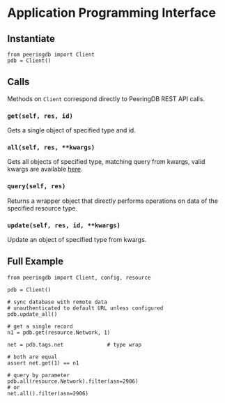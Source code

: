 # Application Programming Interface
## Instantiate

    from peeringdb import Client
    pdb = Client()

## Calls
Methods on `Client` correspond directly to PeeringDB REST API calls.

### `get(self, res, id)`
Gets a single object of specified type and id.

### `all(self, res, **kwargs)`
Gets all objects of specified type, matching query from kwargs, valid kwargs are available [here](http://docs.peeringdb.com/api_specs/#operations).

### `query(self, res)`
Returns a wrapper object that directly performs operations on data of the specified resource type.

### `update(self, res, id, **kwargs)`
Update an object of specified type from kwargs.

## Full Example

    from peeringdb import Client, config, resource

    pdb = Client()

    # sync database with remote data
    # unauthenticated to default URL unless configured
    pdb.update_all()

    # get a single record
    n1 = pdb.get(resource.Network, 1)

    net = pdb.tags.net              # type wrap

    # both are equal
    assert net.get(1) == n1

    # query by parameter
    pdb.all(resource.Network).filter(asn=2906)
    # or
    net.all().filter(asn=2906)
